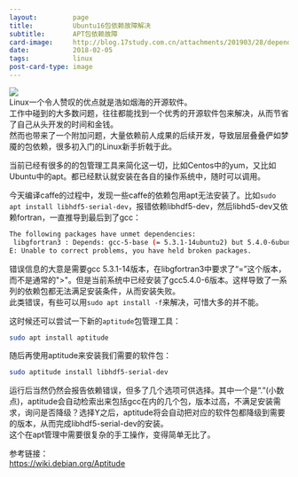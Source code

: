 ```yaml
---
layout:         page
title:          Ubuntu16包依赖故障解决
subtitle:       APT包依赖故障
card-image:		http://blog.17study.com.cn/attachments/201903/28/dependent-chain.jpeg
date:           2018-02-05
tags:           linux
post-card-type: image
---
```

![](http://blog.17study.com.cn/attachments/201903/28/dependent-chain.jpeg)  
Linux一个令人赞叹的优点就是浩如烟海的开源软件。  
工作中碰到的大多数问题，往往都能找到一个优秀的开源软件包来解决，从而节省了自己从头开发的时间和金钱。  
然而也带来了一个附加问题，大量依赖前人成果的后续开发，导致层层叠叠俨如梦魇的包依赖，很多初入门的Linux新手折戟于此。  

当前已经有很多的的包管理工具来简化这一切，比如Centos中的yum，又比如Ubuntu中的apt。都已经默认就安装在各自的操作系统中，随时可以调用。  

今天编译caffe的过程中，发现一些caffe的依赖包用apt无法安装了。比如`sudo apt install libhdf5-serial-dev`，报错依赖libhdf5-dev，然后libhd5-dev又依赖fortran，一直推导到最后到了gcc：
```bash
The following packages have unmet dependencies:
 libgfortran3 : Depends: gcc-5-base (= 5.3.1-14ubuntu2) but 5.4.0-6ubuntu1~16.04.6 is to be installed
E: Unable to correct problems, you have held broken packages.
```
错误信息的大意是需要gcc 5.3.1-14版本，在libgfortran3中要求了“=”这个版本，而不是通常的">"。但是当前系统中已经安装了gcc5.4.0-6版本。这样导致了一系列的依赖包都无法满足安装条件，从而安装失败。  
此类错误，有些可以用`sudo apt install -f`来解决，可惜大多的并不能。  

这时候还可以尝试一下新的`aptitude`包管理工具：  
```bash
sudo apt install aptitude
```
随后再使用aptitude来安装我们需要的软件包：  
```bash
sudo aptitude install libhdf5-serial-dev
```
运行后当然仍然会报告依赖错误，但多了几个选项可供选择。其中一个是“.”(小数点)，aptitude会自动检索出来包括gcc在内的几个包，版本过高，不满足安装需求，询问是否降级？选择Y之后，aptitude将会自动把对应的软件包都降级到需要的版本，从而完成libhdf5-serial-dev的安装。  
这个在apt管理中需要很复杂的手工操作，变得简单无比了。  

参考链接：  
<https://wiki.debian.org/Aptitude>
